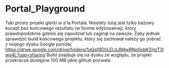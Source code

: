 # Portal_Playground

Taki prosty projekt gierki w a'la Portala. Niestety tutaj jest tylko bazowy kocept bez końcowego rezultatu (w formie edytowalnej), który prawdopodobnie gdzieś się zapodział lub zaginął na zawsze.
Żeby jednak sprawdzić build końcowego projektu, który się zachował należy go pobrać z mojego dysku Google poniżej:
https://drive.google.com/drive/folders/1qQsf9DhLELIL8MwRNn0obK2HzT3lwq4L?usp=sharing
Build znajduje się na dysku ze względu, że projekt przekracza dostępne 100 MB jakie github pozwala.
